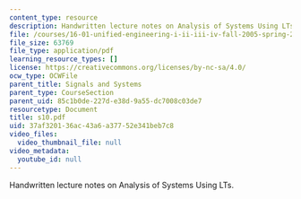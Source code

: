 ```yaml
---
content_type: resource
description: Handwritten lecture notes on Analysis of Systems Using LTs.
file: /courses/16-01-unified-engineering-i-ii-iii-iv-fall-2005-spring-2006/37af320136ac43a6a37752e341beb7c8_s10.pdf
file_size: 63769
file_type: application/pdf
learning_resource_types: []
license: https://creativecommons.org/licenses/by-nc-sa/4.0/
ocw_type: OCWFile
parent_title: Signals and Systems
parent_type: CourseSection
parent_uid: 85c1b0de-227d-e38d-9a55-dc7008c03de7
resourcetype: Document
title: s10.pdf
uid: 37af3201-36ac-43a6-a377-52e341beb7c8
video_files:
  video_thumbnail_file: null
video_metadata:
  youtube_id: null
---
```

Handwritten lecture notes on Analysis of Systems Using LTs.